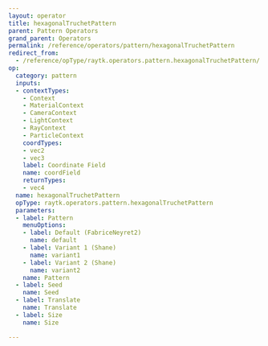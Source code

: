 ```yaml
---
layout: operator
title: hexagonalTruchetPattern
parent: Pattern Operators
grand_parent: Operators
permalink: /reference/operators/pattern/hexagonalTruchetPattern
redirect_from:
  - /reference/opType/raytk.operators.pattern.hexagonalTruchetPattern/
op:
  category: pattern
  inputs:
  - contextTypes:
    - Context
    - MaterialContext
    - CameraContext
    - LightContext
    - RayContext
    - ParticleContext
    coordTypes:
    - vec2
    - vec3
    label: Coordinate Field
    name: coordField
    returnTypes:
    - vec4
  name: hexagonalTruchetPattern
  opType: raytk.operators.pattern.hexagonalTruchetPattern
  parameters:
  - label: Pattern
    menuOptions:
    - label: Default (FabriceNeyret2)
      name: default
    - label: Variant 1 (Shane)
      name: variant1
    - label: Variant 2 (Shane)
      name: variant2
    name: Pattern
  - label: Seed
    name: Seed
  - label: Translate
    name: Translate
  - label: Size
    name: Size

---
```


